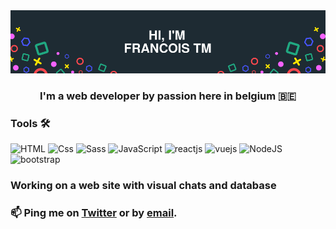 <div style="text-align: center;">
  <img src="https://github.com/francoistm/francoistm/blob/main/banner.svg">
  <h3>
    I'm a web developer by passion here in belgium 🇧🇪
  </h3>
</div>
<div style="text-align: center;">
</div>
<div>
   <h3>Tools 🛠</h3>
   <img alt="HTML" src="https://img.shields.io/badge/HTML-E34F26?logo=html5&logoColor=white&style=for-the-badge" />
   <img alt="Css" src="https://img.shields.io/badge/CSS-1572B6?logo=css3&logoColor=white&style=for-the-badge" />
   <img alt="Sass" src="https://img.shields.io/badge/Sass-CC6699?logo=sass&logoColor=white&style=for-the-badge" />
   <img alt="JavaScript" src="https://img.shields.io/badge/JavaScript-F7DF1E?logo=javascript&logoColor=white&style=for-the-badge"/>
   <img alt="reactjs" src="https://img.shields.io/badge/react%20-%2320232a.svg?&style=for-the-badge&logo=react&logoColor=%2361DAFB"/>
   <img alt="vuejs"src="https://img.shields.io/badge/vuejs%20-%2335495e.svg?&style=for-the-badge&logo=vue.js&logoColor=%234FC08D"/>
   <img alt="NodeJS" src="https://img.shields.io/badge/node.js%20-%2343853D.svg?&style=for-the-badge&logo=node.js&logoColor=white"/>
   <img alt="bootstrap" src="https://img.shields.io/badge/bootstrap%20-%23563D7C.svg?&style=for-the-badge&logo=bootstrap&logoColor=white"/>
</div>
<div>
  <h3>
    Working on a web site with visual chats and database
  </h3>
  <h3>
    📫 Ping me on <a href="https://twitter.com/francoistm_">Twitter</a> or by <a href="mailto:contact@francoistm.com">email</a>.
  </h3>
</div>
